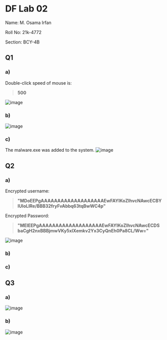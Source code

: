 # DF Lab 02
Name: M. Osama Irfan

Roll No: 21k-4772

Section: BCY-4B
## Q1
### a)
Double-click speed of mouse is:
> **500**

![image](https://user-images.githubusercontent.com/115397536/230767128-c830af5b-2de4-486f-9986-e1a69196553a.png)

### b)
![image](https://user-images.githubusercontent.com/115397536/230767796-7c5eb232-5aed-4d1d-a28b-808b3fd77887.png)

### c)
The malware.exe was added to the system.
![image](https://user-images.githubusercontent.com/115397536/230767918-a034af85-2808-486d-b164-6663736a54e9.png)

## Q2
### a)
Encrypted username:
> **"MDoEEPgAAAAAAAAAAAAAAAAAAAEwFAYIKoZIhvcNAwcECBYIUIoLIRe/BBB32fryFvAbbq63tqBwWC4p"**

Encrypted Password:
> **"MEIEEPgAAAAAAAAAAAAAAAAAAAEwFAYIKoZIhvcNAwcECDSbaCgH2nxBBBjmwVKy5xlXemkv2Yx3CyQnEh0Pa8CL/Ww="**

![image](https://user-images.githubusercontent.com/115397536/230781725-2c06f378-1622-4ec7-8537-03ea3feb9b32.png)

### b)

### c)

## Q3
### a)
![image](https://user-images.githubusercontent.com/115397536/230779100-fdfc2e44-5b55-4fd8-9b7e-ee75142dda2b.png)

### b)
![image](https://user-images.githubusercontent.com/115397536/230778806-71163d2e-cf7e-4ccc-a477-755492871711.png)

